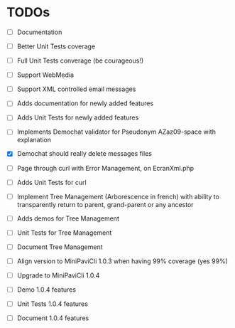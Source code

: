 # TODOs

- [ ] Documentation
- [ ] Better Unit Tests coverage
- [ ] Full Unit Tests converage (be courageous!)
- [ ] Support WebMedia
- [ ] Support XML controlled email messages
- [ ] Adds documentation for newly added features
- [ ] Adds Unit Tests for newly added features

- [ ] Implements Demochat validator for Pseudonym AZaz09-space with explanation
- [x] Demochat should really delete messages files
- [ ] Page through curl with Error Management, on EcranXml.php
- [ ] Adds Unit Tests for curl

- [ ] Implement Tree Management (Arborescence in french) with ability to transparently return to parent, grand-parent or any ancestor
- [ ] Adds demos for Tree Management
- [ ] Unit Tests for Tree Management
- [ ] Document Tree Management

- [ ] Align version to MiniPaviCli 1.0.3 when having 99% coverage (yes 99%)

- [ ] Upgrade to MiniPaviCli 1.0.4
- [ ] Demo 1.0.4 features
- [ ] Unit Tests 1.0.4 features
- [ ] Document 1.0.4 features
